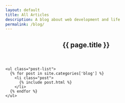 ```yaml
---
layout: default
title: All Articles
description: A blog about web development and life
permalink: /blog/
---
```


<section class="all-posts">
  <div class="wrap clearfix">
    <header class="post-header">
      <h1>{{ page.title }}</h1>
    </header>

    <ul class="post-list">
      {% for post in site.categories['blog'] %}
        <li class="post">
          {% include post.html %}
        </li>
      {% endfor %}
    </ul>
  </div>
</section>
